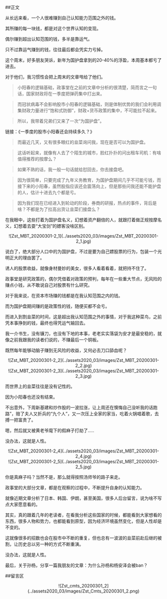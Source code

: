 ##正文

从长远来看，一个人很难赚到自己认知能力范围之外的钱。

其所赚的每一块钱，都是对这个世界认知的变现。

偶尔赚到超出认知范围的钱，多半是靠运气。

只不过靠运气赚到的钱，往往最后都会凭实力亏掉。

这个周末，好多朋友哭诉，新年为国护盘拿到的20-40%的浮盈，本周基本都亏了进去。

对于他们，我习惯性会把上周末的文章甩给了他们。

>小阳春的逻辑基础，政事堂在之前的文章中分析的很清楚，简而言之一句话，国家财政将在一季度把弹药集中打出来。

>而冠状病毒不会影响股市小阳春的逻辑基础，则是体制优势的我们会利用调集财政力量进行“饱和式防御”，财政+货币政策的集中，不可能拉不起来。

>所以，我带着兄弟们又来了一次“为国护盘”。

链接：《一季度的股市小阳春还会持续多久？》

>而最近几天，又有很多眼红的韭菜询问我，现在是否可以为国护盘。

>这话听起来，就像有人去了个陌生的城市，脸红扑扑的问出租车司机：有啥值得推荐的按摩么？

>如果不熟的话，我一般一句话就给怼回去，你去接盘吧。

>因为很简单，只要完成了九年义务教育，为国护盘期间几乎不可能亏钱，而接下来的小阳春，虽然股指应该还会震荡向上，但是那些问我还能不能护盘的人，估计十进去九个都是亏。

>因为我们现在已经进入到轮动的阶段，券商的研报，热点的事件，背后是啥？不都是为了拉高出货让韭菜们接盘么？

在我眼中，这些打着为国护盘名义，幻想着资产翻倍的人，就跟打着做正规按摩名义，幻想着去耍“大宝剑”的嫖客没啥区别。

 <div align="center">![Zst_MBT_20200301-2_1](../assets2020_03/images/Zst_MBT_20200301-2_1.jpg)</div>

说白了，绝大部分人口中的为国护盘，不过是要为自己嫖股票的行为，包装一个光明正大的理由罢了。

诱人的股票收益，就像身材曼妙的美女，很多人看着看着，就把持不住了。

政事堂是研究政策的，偶尔凭借着对政策的预判，每年在一些重大节点，无风险的赚点小钱，从不敢说自己对股票有什么研究。

对于我来说，在资本市场赚的钱都是在我认知范围之内的钱。

而为国护盘期间赚的是政策性的钱，随便买都不会亏。

而进入到割韭菜的时间，这是超出我认知范围之外的事情，对于我这种菜鸟，之前凭本事挣到的钱，最终也得凭运气输回去。

我一介书生，没有镰刀，也没有下地的本事，老老实实落袋为安才是最安稳的，就像之前我跟我的读者们说的，不赚最后一个铜板。

既然每年能够动脑子赚到无风险的收益，又何必去刀口舔血呢？

 <div align="center">![Zst_MBT_20200301-2_2](../assets2020_03/images/Zst_MBT_20200301-2_2.jpg)</div>
 <div align="center">![Zst_MBT_20200301-2_3](../assets2020_03/images/Zst_MBT_20200301-2_3.jpg)</div>

而世界上的韭菜往往是没有记性的。

因为小阳春也还没有结束。

不出意外，下周新基建和炒作股的一波拉涨，让上周还在懊悔自己没听我的话跑路”，赔了夫人又折兵的“九个人”，又一次压上全家的家当，吃着火锅唱着歌，去搏一把富贵了。

嗯，然后就又被黄老爷麾下的假麻子打劫了.....

没办法，这就是人性。
 
 <div align="center">![Zst_MBT_20200301-2_4](../assets2020_03/images/Zst_MBT_20200301-2_4.jpg)</div>
 <div align="center">![Zst_MBT_20200301-2_5](../assets2020_03/images/Zst_MBT_20200301-2_5.jpg)</div>

你是真麻子吗？当然不是，那么就得按照汤师爷的路子来走。

政事堂的大部分文章，都是在观察的过程中，不断提升自身的认知能力。

就像近期文章分析了日本、韩国、伊朗，甚至美国，很多人后台留言，说为啥不写点大家愿意看的。

其实，真的跟着几年的老读者，在看我分析这些国家的时候，都能看到大家想看的东西，很多人物和势力，也都能看到原型，因为经济环境虽然变化，但是人性却是不变的。

这就像很多的招数也会在股市中不断的重复，但也总有一波波的韭菜前赴后继的被割，让历史总以另一种的方式不断重演。

没办法，这就是人性。

最后，关于孙杨，分享一篇我朋友的文章：为什么孙杨和杨安泽会被ban？

##留言区
 <div align="center">![Zst_cmts_20200301_2](../assets2020_03/images/Zst_Cmts_20200301_2.png)</div>